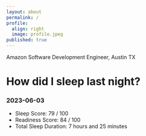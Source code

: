 ```yaml
---
layout: about
permalink: /
profile:
  align: right
  image: profile.jpeg
published: true
---
```


Amazon Software Development Engineer, Austin TX

# How did I sleep last night? 
### 2023-06-03
- Sleep Score: 79 / 100
- Readiness Score: 84 / 100 
- Total Sleep Duration: 7 hours and 25 minutes
